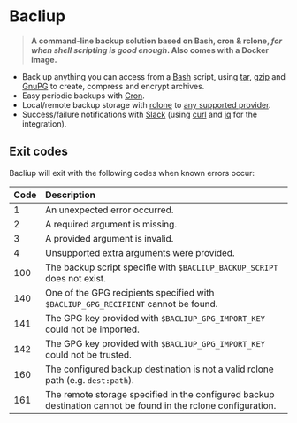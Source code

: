 # Bacliup

> **A command-line backup solution based on Bash, cron & rclone, _for when shell
> scripting is good enough_. Also comes with a Docker image.**

* Back up anything you can access from a [Bash][bash] script, using [tar][tar],
  [gzip][gzip] and [GnuPG][gnupg] to create, compress and encrypt archives.
* Easy periodic backups with [Cron][cron].
* Local/remote backup storage with [rclone][rclone] to [any supported
  provider][rclone-providers].
* Success/failure notifications with [Slack][slack] (using [curl][curl] and
  [jq][jq] for the integration).



## Exit codes

Bacliup will exit with the following codes when known errors occur:

| Code | Description                                                                                                    |
| :--- | :------------------------------------------------------------------------------------------------------------- |
| 1    | An unexpected error occurred.                                                                                  |
| 2    | A required argument is missing.                                                                                |
| 3    | A provided argument is invalid.                                                                                |
| 4    | Unsupported extra arguments were provided.                                                                     |
| 100  | The backup script specifie with `$BACLIUP_BACKUP_SCRIPT` does not exist.                                       |
| 140  | One of the GPG recipients specified with `$BACLIUP_GPG_RECIPIENT` cannot be found.                             |
| 141  | The GPG key provided with `$BACLIUP_GPG_IMPORT_KEY` could not be imported.                                     |
| 142  | The GPG key provided with `$BACLIUP_GPG_IMPORT_KEY` could not be trusted.                                      |
| 160  | The configured backup destination is not a valid rclone path (e.g. `dest:path`).                               |
| 161  | The remote storage specified in the configured backup destination cannot be found in the rclone configuration. |



[bash]: https://www.gnu.org/software/bash/
[cron]: https://en.wikipedia.org/wiki/Cron
[curl]: https://curl.se
[gnupg]: https://gnupg.org
[gzip]: https://www.gnu.org/software/gzip/
[jq]: https://stedolan.github.io/jq/
[rclone]: https://rclone.org
[rclone-providers]: https://rclone.org/#providers
[slack]: https://slack.com
[tar]: https://www.gnu.org/software/tar/
